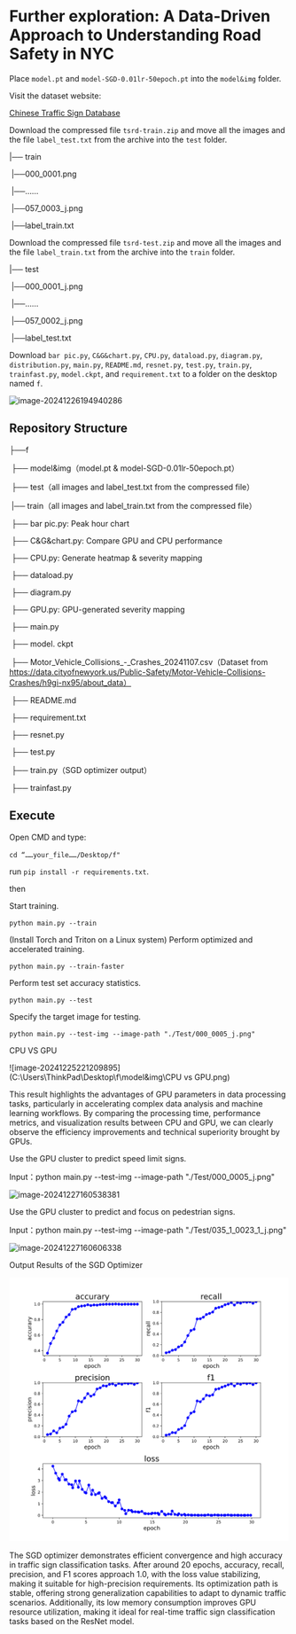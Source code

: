 # Further exploration: A Data-Driven Approach to Understanding Road Safety in NYC



Place `model.pt` and `model-SGD-0.01lr-50epoch.pt` into the `model&img` folder.

Visit the dataset website:

 [Chinese Traffic Sign Database](http://www.nlpr.ia.ac.cn/pal/trafficdata/recognition.html)



Download the compressed file `tsrd-train.zip` and move all the images and the file `label_test.txt` from the archive into the `test` folder.

|── train

​    |──000_0001.png

​    |──……

​    |──057_0003_j.png

​    |──label_train.txt

Download the compressed file `tsrd-test.zip` and move all the images and the file `label_train.txt` from the archive into the `train` folder.

|── test

​    |──000_0001_j.png

​    |──……

​    |──057_0002_j.png

​    |──label_test.txt





Download `bar pic.py`, `C&G&chart.py`, `CPU.py`, `dataload.py`, `diagram.py`, `distribution.py`, `main.py`, `README.md`, `resnet.py`, `test.py`, `train.py`, `trainfast.py`, `model.ckpt`, and `requirement.txt` to a folder on the desktop named `f`.

![image-20241226194940286](C:\Users\ThinkPad\Desktop\f\model&img\desktop.png)

## Repository Structure

├──f

​	├── model&img（model.pt & model-SGD-0.01lr-50epoch.pt）

​	├── test（all images and label_test.txt from the compressed file）

​	|── train（all images and label_train.txt from the compressed file）

​	├── bar pic.py: Peak hour chart

​	├── C&G&chart.py: Compare GPU and CPU performance

​	├── CPU.py: Generate heatmap & severity mapping

​	├── dataload.py        

​	├── diagram.py

​	├── GPU.py: GPU-generated severity mapping

​	├── main.py

​	├── model. ckpt

​	├── Motor_Vehicle_Collisions_-_Crashes_20241107.csv（Dataset from https://data.cityofnewyork.us/Public-Safety/Motor-Vehicle-Collisions-Crashes/h9gi-nx95/about_data）

​	├── README.md

​	├── requirement.txt

​	├── resnet.py

​	├── test.py

​	├── train.py（SGD optimizer output）

​	├── trainfast.py  

## Execute 

Open CMD and type:

`cd “……your_file……/Desktop/f"`

 run `pip install -r requirements.txt`.

then

Start training.

```
python main.py --train
```

(Install Torch and Triton on a Linux system) Perform optimized and accelerated training.

```
python main.py --train-faster
```

Perform test set accuracy statistics.

```
python main.py --test
```

Specify the target image for testing.

```
python main.py --test-img --image-path "./Test/000_0005_j.png"
```













CPU VS GPU

![image-20241225221209895](C:\Users\ThinkPad\Desktop\f\model&img\CPU vs GPU.png)

This result highlights the advantages of GPU parameters in data processing tasks, particularly in accelerating complex data analysis and machine learning workflows. By comparing the processing time, performance metrics, and visualization results between CPU and GPU, we can clearly observe the efficiency improvements and technical superiority brought by GPUs.



Use the GPU cluster to predict speed limit signs.

Input：python main.py --test-img --image-path "./Test/000_0005_j.png"

![image-20241227160538381](C:\Users\ThinkPad\Desktop\f\model&img\image-20241227160538381.png)





Use the GPU cluster to predict and focus on pedestrian signs.

Input：python main.py --test-img --image-path "./Test/035_1_0023_1_j.png"

![image-20241227160606338](C:\Users\ThinkPad\Desktop\f\model&img\image-20241227160606338.png)





Output Results of the SGD Optimizer

![image-20241225205448827](model&img/image-20241225205448827.png)

The SGD optimizer demonstrates efficient convergence and high accuracy in traffic sign classification tasks. After around 20 epochs, accuracy, recall, precision, and F1 scores approach 1.0, with the loss value stabilizing, making it suitable for high-precision requirements. Its optimization path is stable, offering strong generalization capabilities to adapt to dynamic traffic scenarios. Additionally, its low memory consumption improves GPU resource utilization, making it ideal for real-time traffic sign classification tasks based on the ResNet model.







